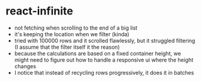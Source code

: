 # react-infinite

 - not fetching when scrolling to the end of a big list
 - it's keeping the location when we filter (kinda)
 - tried with 100000 rows and it scrolled flawlessly, but it struggled filtering (I assume that the filter itself it the reason)
 - because the calculations are based on a fixed container height, we might need to figure out how to handle a responsive ui where the height changes
 - I notice that instead of recycling rows progressively, it does it in batches